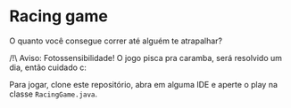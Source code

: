 # Racing game

O quanto você consegue correr até alguém te atrapalhar?

/!\ Aviso: Fotossensibilidade!
O jogo pisca pra caramba, será resolvido um dia, então cuidado c:

Para jogar, clone este repositório, abra em alguma IDE e aperte o play na classe ```RacingGame.java```.
